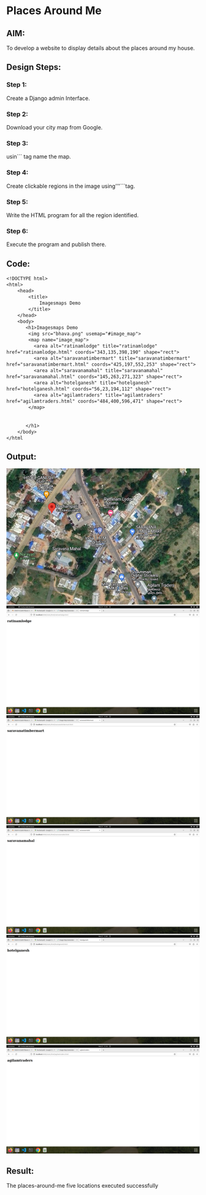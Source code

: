 # Places Around Me
## AIM:
To develop a website to display details about the places around my house.

## Design Steps:

### Step 1:
Create a Django admin Interface.
### Step 2:
Download your city map from Google.
### Step 3:
usin```<map> tag name the map.
### Step 4:
Create clickable regions in the image using'''<area>```tag.
### Step 5:
Write the HTML program for all the region identified.
### Step 6:
Execute the program and publish there.
## Code:
```
<!DOCTYPE html>
<html>
    <head>
        <title>
            Imagesmaps Demo
        </title>
    </head>
    <body>
       <h1>Imagesmaps Demo
        <img src="bhava.png" usemap="#image_map">
        <map name="image_map">
          <area alt="ratinamlodge" title="ratinamlodge" href="ratinamlodge.html" coords="343,135,398,190" shape="rect">
          <area alt="saravanatimbermart" title="saravanatimbermart" href="saravanatimbermart.html" coords="425,197,552,253" shape="rect">
          <area alt="saravanamahal" title="saravanamahal" href="saravanamahal.html" coords="145,263,271,323" shape="rect">
          <area alt="hotelganesh" title="hotelganesh" href="hotelganesh.html" coords="56,23,194,112" shape="rect">
          <area alt="agilamtraders" title="agilamtraders" href="agilamtraders.html" coords="484,400,596,471" shape="rect">
        </map>
         

       </h1>
    </body>
</html
```

## Output:
![output](./bhava.png)
![output](./rathinamlodge.png)
![output](./sravanatimbermart.png)
![output](./saravanamahal.png)
![output](./hotelganesh.png)
![output](./agilamtraders.png)

## Result:
The places-around-me five locations executed successfully